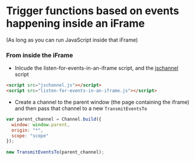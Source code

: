 # Trigger functions based on events happening inside an iFrame
(As long as you can run JavaScript inside that iFrame)

### From inside the iFrame

* Inlcude the listen-for-events-in-an-iframe script, and the [jschannel](https://github.com/mozilla/jschannel) script

``` html
<script src="jschannel.js"></script>
<script src="listen-for-events-in-an-iframe.js"></script>
```

* Create a channel to the parent window (the page containing the iframe) and then pass that channel to a new `TransmitEventsTo`

``` js
var parent_channel = Channel.build({
  window: window.parent,
  origin: "*",
  scope: "scope"
});
  
new TransmitEventsTo(parent_channel);
```
